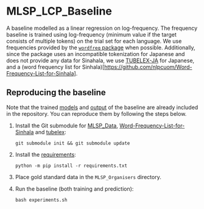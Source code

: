 # MLSP_LCP_Baseline

A baseline modelled as a linear regression on log-frequency. The frequency baseline is trained using log-frequency (minimum value if the target consists of multiple tokens) on the trial set for each language. We use frequencies provided by the [`wordfreq` package](https://pypi.org/project/wordfreq/) when possible. Additionally, since the package uses an incompatible tokenization for Japanese and does not provide any data for Sinahala, we use [TUBELEX-JA](https://github.com/adno/tubelex) for Japanese, and a (word frequency list for Sinhala)[https://github.com/nlpcuom/Word-Frequency-List-for-Sinhala].


## Reproducing the baseline
 
Note that the trained [models](models) and [output](output) of the baseline are already included in the repository. You can reproduce them by following the steps below.

1. Install the Git submodule for [MLSP_Data](https://github.com/MLSP2024/MLSP_Data), [Word-Frequency-List-for-Sinhala](https://github.com/nlpcuom/Word-Frequency-List-for-Sinhala) and [tubelex](https://github.com/adno/tubelex):

    ```git submodule init && git submodule update```
    
2. Install the [requirements](requirements.txt):
	
	```python -m pip install -r requirements.txt```

3. Place gold standard data in the `MLSP_Organisers` directory.
    
4. Run the baseline (both training and prediction):

    ```bash experiments.sh```
